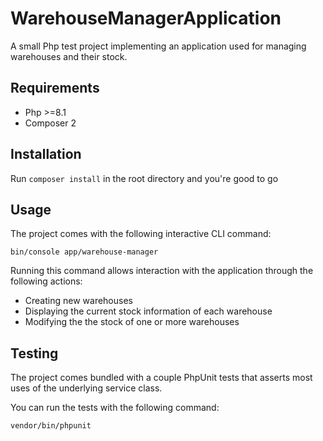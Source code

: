 # WarehouseManagerApplication
A small Php test project implementing an application used for managing warehouses and their stock.

## Requirements
- Php >=8.1
- Composer 2

## Installation
Run `composer install` in the root directory and you're good to go

## Usage
The project comes with the following interactive CLI command:
```
bin/console app/warehouse-manager
```

Running this command allows interaction with the application through the following actions:
- Creating new warehouses
- Displaying the current stock information of each warehouse
- Modifying the the stock of one or more warehouses

## Testing
The project comes bundled with a couple PhpUnit tests that asserts most uses of the underlying service class.

You can run the tests with the following command:
```
vendor/bin/phpunit
```